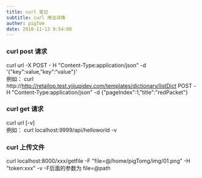 ```yaml
---
title: curl 笔记
subtitle: curl 用法详情
auther: pigTom
date: 2018-11-13 9:54:00
---
```

### curl post 请求
curl url -X POST - H "Content-Type:application/json" -d '{"key":value,"key":“value"}'  
例如： curl http://http://retailop.test.yijiupidev.com/templates/dictionary/listDict POST -H "Content-Type:application/json" -d {"pageIndex":1,"title":"redPacket"}

### curl get 请求
curl url [-v]  
例如： curl localhost:9999/api/helloworld -v

### curl 上传文件
curl localhost:8000/xxx/getfile -F "file=@/home/pigTomg/img/01.png" -H "token:xxx" -v 
-F后面的参数为 file=@path  
